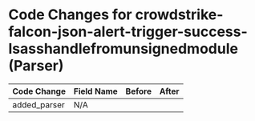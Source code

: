 # Code Changes for crowdstrike-falcon-json-alert-trigger-success-lsasshandlefromunsignedmodule (Parser)

| Code Change | Field Name | Before | After |
|-------------|------------|--------|-------|
| added_parser | N/A |  |  |